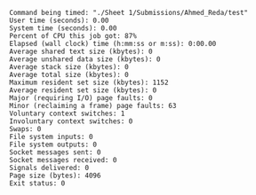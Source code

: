 	Command being timed: "./Sheet 1/Submissions/Ahmed_Reda/test"
	User time (seconds): 0.00
	System time (seconds): 0.00
	Percent of CPU this job got: 87%
	Elapsed (wall clock) time (h:mm:ss or m:ss): 0:00.00
	Average shared text size (kbytes): 0
	Average unshared data size (kbytes): 0
	Average stack size (kbytes): 0
	Average total size (kbytes): 0
	Maximum resident set size (kbytes): 1152
	Average resident set size (kbytes): 0
	Major (requiring I/O) page faults: 0
	Minor (reclaiming a frame) page faults: 63
	Voluntary context switches: 1
	Involuntary context switches: 0
	Swaps: 0
	File system inputs: 0
	File system outputs: 0
	Socket messages sent: 0
	Socket messages received: 0
	Signals delivered: 0
	Page size (bytes): 4096
	Exit status: 0
